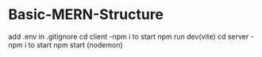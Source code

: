 # Basic-MERN-Structure


add .env in .gitignore
cd client -npm i to start npm run dev(vite)
cd server -npm i to start npm start (nodemon)
